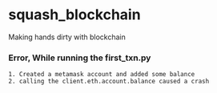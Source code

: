 # squash_blockchain
Making hands dirty with blockchain

### Error, While running the first_txn.py
```
1. Created a metamask account and added some balance
2. calling the client.eth.account.balance caused a crash

```

